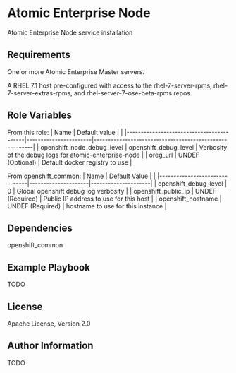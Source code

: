 Atomic Enterprise Node
==============

Atomic Enterprise Node service installation

Requirements
------------

One or more Atomic Enterprise Master servers.

A RHEL 7.1 host pre-configured with access to the rhel-7-server-rpms,
rhel-7-server-extras-rpms, and rhel-server-7-ose-beta-rpms repos.

Role Variables
--------------
From this role:
| Name                                     | Default value         |                                                        |
|------------------------------------------|-----------------------|--------------------------------------------------------|
| openshift_node_debug_level               | openshift_debug_level | Verbosity of the debug logs for atomic-enterprise-node |
| oreg_url                                 | UNDEF (Optional)      | Default docker registry to use                         |

From openshift_common:
| Name                          |  Default Value      |                     | 
|-------------------------------|---------------------|---------------------|
| openshift_debug_level         | 0                   | Global openshift debug log verbosity |
| openshift_public_ip           | UNDEF (Required)    | Public IP address to use for this host |
| openshift_hostname            | UNDEF (Required)    | hostname to use for this instance |

Dependencies
------------

openshift_common

Example Playbook
----------------

TODO

License
-------

Apache License, Version 2.0

Author Information
------------------

TODO

